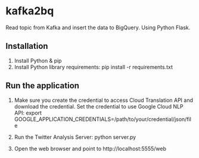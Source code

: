 # kafka2bq
Read topic from Kafka and insert the data to BigQuery. Using Python Flask.

## Installation

1. Install Python & pip
2. Install Python library requirements: pip install -r requirements.txt

## Run the application

1. Make sure you create the credential to access Cloud Translation API and download the credential.
Set the credential to use Google Cloud NLP API: export GOOGLE_APPLICATION_CREDENTIALS=/path/to/your/credential/json/file


2. Run the Twitter Analysis Server:
python server.py

3. Open the web browser and point to http://localhost:5555/web

